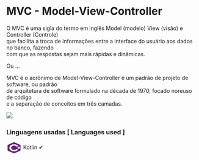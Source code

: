 # MVC - Model-View-Controller

<p align="left">
 O MVC é uma sigla do termo em inglês Model (modelo) View (visão) e Controller (Controle) </br> 
que facilita a troca de informações entre a interface do usuário aos dados no banco, fazendo</br>
com que as respostas sejam mais rápidas e dinâmicas.
</p>

<p>
 Ou ...
</p>

<p align="rigth">
 MVC é o acrônimo de Model-View-Controller é um padrão de projeto de software, ou padrão </br>
 de arquitetura de software formulado na década de 1970, focado noreuso de código </br> 
 e a separação de conceitos em três camadas.
</p>
 
 
 <div align="left">
  <img src="https://coremvc.com.br/wp-content/uploads/2017/08/modelo_mvc_destacada.png" width="450"/>
</div>


### Linguagens usadas [ Languages used ]

<p><img align="center" alt="Carlos-csharp" height="30" width="40" src="https://raw.githubusercontent.com/devicons/devicon/master/icons/csharp/csharp-plain.svg">           Kotlin <!--❤️--> ✔</p>

